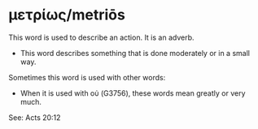# μετρίως/metriōs
This word is used to describe an action. It is an adverb.
* This word describes something that is done moderately or in a small way.

Sometimes this word is used with other words:

* When it is used with οὐ (G3756), these words mean greatly or very much.

See: Acts 20:12
